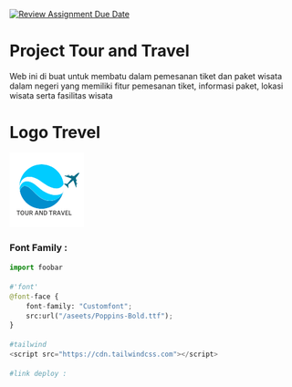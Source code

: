 [![Review Assignment Due Date](https://classroom.github.com/assets/deadline-readme-button-22041afd0340ce965d47ae6ef1cefeee28c7c493a6346c4f15d667ab976d596c.svg)](https://classroom.github.com/a/mEdQF3Ol)

# Project Tour and Travel

Web ini di buat untuk membatu dalam pemesanan tiket dan paket wisata dalam negeri yang memiliki fitur pemesanan tiket, informasi paket, lokasi wisata serta fasilitas wisata 
 
 # Logo Trevel
 ![Travel](<./aseets/logo.png>)

 ### Font Family :

```python
import foobar

#'font'
@font-face {
    font-family: "Customfont";
    src:url("/aseets/Poppins-Bold.ttf");
}

#tailwind
<script src="https://cdn.tailwindcss.com"></script>

#link deploy :


